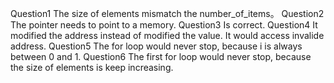 Question1
The size of elements mismatch the number_of_items。
Question2
The pointer needs to point to a memory.
Question3
Is correct.
Question4
It modified the address instead of modified the value. It would access invalide address.
Question5
The for loop would never stop, because i is always between 0 and 1.
Question6
The first for loop would never stop, because the size of elements is keep increasing.